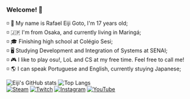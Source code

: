 ### Welcome! 👋
◽ 💮 My name is Rafael Eiji Goto, I'm 17 years old;<br>
◽ 🇯🇵 I'm from Osaka, and currently living in Maringá;<br>
◽ 🎓 Finishing high school at Colégio Sesi;<br>
◽ 🖥 Studying Development and Integration of Systems at SENAI;<br>
◽ 🎮 I like to play osu!, LoL and CS at my free time. Feel free to call me!<br>
◽ 🌎 I can speak Portuguese and English, currently stuying Japanese;<br>

![Eiji's GitHub stats](https://github-readme-stats.vercel.app/api?username=gotou-eiji&show_icons=true&theme=dark)
![Top Langs](https://github-readme-stats.vercel.app/api/top-langs/?username=gotou-eiji&layout=compact&theme=dark)<br>
[![Steam](https://img.shields.io/badge/Steam-000000?style=for-the-badge&logo=steam&logoColor=white)](https://steamcommunity.com/id/Ryugotou/)
[![Twitch](https://img.shields.io/badge/Twitch-9146FF?style=for-the-badge&logo=twitch&logoColor=white)](https://www.twitch.tv/gotou_eiji)
[![Instagram](https://img.shields.io/badge/Instagram-E4405F?style=for-the-badge&logo=instagram&logoColor=white)](https://www.instagram.com/gotou_eiji1/)
[![YouTube](https://img.shields.io/badge/YouTube-FF0000?style=for-the-badge&logo=youtube&logoColor=white)](https://www.youtube.com/channel/UCxG_Jrh_uHQmeoq0IG0j5NQ)
